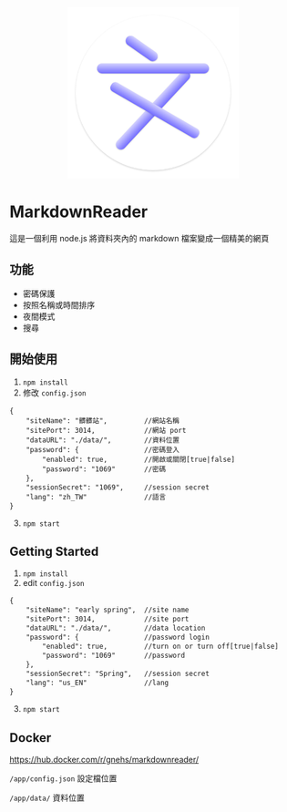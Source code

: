 <p align="center">
  <img src="https://github.com/gnehs/MarkdownReader/blob/master/public/icon/icon.png?raw=true" width="300px">
</p>

# MarkdownReader

這是一個利用 node.js 將資料夾內的 markdown 檔案變成一個精美的網頁

## 功能

-   密碼保護
-   按照名稱或時間排序
-   夜間模式
-   搜尋

## 開始使用

1. `npm install`
2. 修改 `config.json`

```
{
    "siteName": "髒髒站",         //網站名稱
    "sitePort": 3014,            //網站 port
    "dataURL": "./data/",        //資料位置
    "password": {                //密碼登入
        "enabled": true,         //開啟或關閉[true|false]
        "password": "1069"       //密碼
    },
    "sessionSecret": "1069",     //session secret
    "lang": "zh_TW"              //語言
}
```

3. `npm start`

## Getting Started

1.  `npm install`
2.  edit `config.json`

```
{
    "siteName": "early spring",  //site name
    "sitePort": 3014,            //site port
    "dataURL": "./data/",        //data location
    "password": {                //password login
        "enabled": true,         //turn on or turn off[true|false]
        "password": "1069"       //password
    },
    "sessionSecret": "Spring",   //session secret
    "lang": "us_EN"              //lang
}
```

3. `npm start`

## Docker

https://hub.docker.com/r/gnehs/markdownreader/

`/app/config.json` 設定檔位置

`/app/data/` 資料位置
